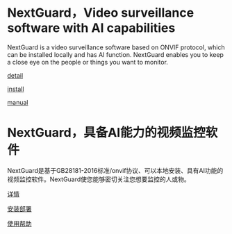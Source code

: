 # NextGuard，Video surveillance software with AI capabilities

NextGuard is a video surveillance software based on ONVIF protocol, which can be installed locally and has AI function. NextGuard enables you to keep a close eye on the people or things you want to monitor.

[detail](./readme.en.md)

[install](./install.en.md)

[manual](./manual.en.md)

# NextGuard，具备AI能力的视频监控软件

NextGuard是基于GB28181-2016标准/onvif协议、可以本地安装、具有AI功能的视频监控软件。NextGuard使您能够密切关注您想要监控的人或物。

[详情](./readme.cn.md)

[安装部署](./install.md)

[使用帮助](./manual.md)
